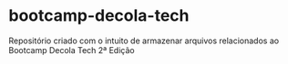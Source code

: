 # bootcamp-decola-tech
Repositório criado com o intuito de armazenar arquivos relacionados ao Bootcamp Decola Tech 2ª Edição
